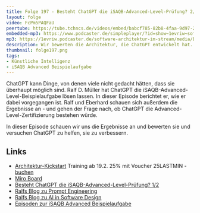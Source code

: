 ```yaml
---
title: Folge 197 - Besteht ChatGPT die iSAQB-Advanced-Level-Prüfung? 2/2 mit Ralf D. Müller
layout: folge
video: FcPm5PAQFaU
peertube: https://tube.tchncs.de/videos/embed/babcf785-82b8-4faa-9d97-2325470e83c7
embedded-mp3: https://www.podcaster.de/simpleplayer/?id=show~1evriw~software-architektur-im-stream~pod-0ed6a4d7dba0cfd61cdb535acc&v=1705687775
mp3: https://1evriw.podcaster.de/software-architektur-im-stream/media/Besteht_ChatGPT_die_iSAQB-Advanced-Level-Pruefung_2_mit_Ralf_D-_Mueller.mp3
description: Wir bewerten die Architektur, die ChatGPT entwickelt hat.
thumbnail: folge197.png
tags:
- Künstliche Intelligenz
- iSAQB Advanced Beispielaufgabe
---
```


ChatGPT kann Dinge, von denen viele nicht gedacht hätten, dass sie
überhaupt möglich sind. Ralf D. Müller hat ChatGPT die
iSAQB-Advanced-Level-Beispielaufgabe lösen lassen. In dieser Episode
berichtet er, wie er dabei vorgegangen ist. Ralf und Eberhard schauen
sich außerdem die Ergebnisse an - und gehen der Frage nach, ob ChatGPT
die Advanced-Level-Zertifizierung bestehen würde. 

In dieser Episode schauen wir uns die Ergebnisse an und bewerten sie
und versuchen ChatGPT zu helfen, sie zu verbessern.

## Links

* [Architektur-Kickstart](https://www.socreatory.com/de/trainings/arch-kickstart)
  Training ab 19.2. 25% mit Voucher 25LASTMIN - [buchen](https://pretix.eu/socreatory/arch-kickstart--online/redeem?voucher=25LASTMIN&subevent=3973065)
* [Miro Board](/sketchnotes/folge197-miro.pdf)
* [Besteht ChatGPT die iSAQB-Advanced-Level-Prüfung? 1/2](/2023/12/15/folge193.html)
* [Ralfs Blog zu Prompt Engineering](https://techstories.dbsystel.de/blog/2023/2023-11-08-prompt-engineering.html)
* [Ralfs Blog zu AI in Software Design](https://techstories.dbsystel.de/blog/2023/2023-11-29-AI-in-Software-Design.html)
* [Episoden zur iSAQB Advanced Beispielaufgabe](https://software-architektur.tv/tags.html#iSAQB%20Advanced%20Beispielaufgabe)
